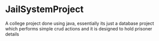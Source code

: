 # JailSystemProject
A college project done using java, essentially its just a database project which performs simple crud actions and it is designed to hold prisoner details
